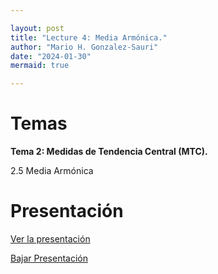 ```yaml
---

layout: post
title: "Lecture 4: Media Armónica."
author: "Mario H. Gonzalez-Sauri"
date: "2024-01-30"
mermaid: true

---
```


<!--  FORMAT: https://github.com/adam-p/markdown-here/wiki/Markdown-Cheatsheet -->

# Temas


**Tema 2: Medidas de Tendencia Central (MTC).**

2.5 Media Armónica



# Presentación


[Ver la presentación](https://raw.githack.com/Wario84/FIN1403_MAT_FINANCE/master/_posts/lectures/4_MAT1409_04.html)


<a href="https://github.com/Wario84/FIN1403_MAT_FINANCE/blob/master/_posts/lectures/4_MAT1409_04.html" download>
  Bajar Presentación
</a>


